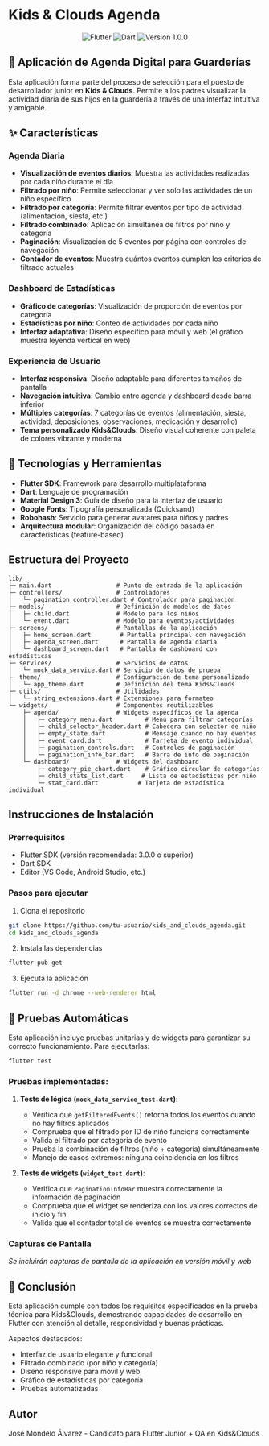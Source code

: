# Kids & Clouds Agenda

<div align="center">
<img src="https://img.shields.io/badge/Flutter-02569B?style=for-the-badge&logo=flutter&logoColor=white" alt="Flutter"/>
<img src="https://img.shields.io/badge/Dart-0175C2?style=for-the-badge&logo=dart&logoColor=white" alt="Dart"/>
<img src="https://img.shields.io/badge/version-1.0.0-blue" alt="Version 1.0.0"/>
</div>

## 📱 Aplicación de Agenda Digital para Guarderías

Esta aplicación forma parte del proceso de selección para el puesto de desarrollador junior en **Kids & Clouds**. Permite a los padres visualizar la actividad diaria de sus hijos en la guardería a través de una interfaz intuitiva y amigable.

## ✨ Características

### Agenda Diaria
- **Visualización de eventos diarios**: Muestra las actividades realizadas por cada niño durante el día
- **Filtrado por niño**: Permite seleccionar y ver solo las actividades de un niño específico
- **Filtrado por categoría**: Permite filtrar eventos por tipo de actividad (alimentación, siesta, etc.)
- **Filtrado combinado**: Aplicación simultánea de filtros por niño y categoría
- **Paginación**: Visualización de 5 eventos por página con controles de navegación
- **Contador de eventos**: Muestra cuántos eventos cumplen los criterios de filtrado actuales

### Dashboard de Estadísticas
- **Gráfico de categorías**: Visualización de proporción de eventos por categoría
- **Estadísticas por niño**: Conteo de actividades por cada niño
- **Interfaz adaptativa**: Diseño específico para móvil y web (el gráfico muestra leyenda vertical en web)

### Experiencia de Usuario
- **Interfaz responsiva**: Diseño adaptable para diferentes tamaños de pantalla
- **Navegación intuitiva**: Cambio entre agenda y dashboard desde barra inferior
- **Múltiples categorías**: 7 categorías de eventos (alimentación, siesta, actividad, deposiciones, observaciones, medicación y desarrollo)
- **Tema personalizado Kids&Clouds**: Diseño visual coherente con paleta de colores vibrante y moderna

## 🔧 Tecnologías y Herramientas

- **Flutter SDK**: Framework para desarrollo multiplataforma
- **Dart**: Lenguaje de programación
- **Material Design 3**: Guía de diseño para la interfaz de usuario
- **Google Fonts**: Tipografía personalizada (Quicksand)
- **Robohash**: Servicio para generar avatares para niños y padres
- **Arquitectura modular**: Organización del código basada en características (feature-based)

## Estructura del Proyecto

```
lib/
├─ main.dart                  # Punto de entrada de la aplicación
├─ controllers/               # Controladores
│   └─ pagination_controller.dart # Controlador para paginación
├─ models/                    # Definición de modelos de datos
│   ├─ child.dart             # Modelo para los niños
│   └─ event.dart             # Modelo para eventos/actividades
├─ screens/                   # Pantallas de la aplicación
│   ├─ home_screen.dart        # Pantalla principal con navegación
│   ├─ agenda_screen.dart      # Pantalla de agenda diaria
│   └─ dashboard_screen.dart   # Pantalla de dashboard con estadísticas
├─ services/                  # Servicios de datos
│   └─ mock_data_service.dart # Servicio de datos de prueba
├─ theme/                     # Configuración de tema personalizado
│   └─ app_theme.dart         # Definición del tema Kids&Clouds
├─ utils/                     # Utilidades
│   └─ string_extensions.dart # Extensiones para formateo
└─ widgets/                   # Componentes reutilizables
    ├─ agenda/                # Widgets específicos de la agenda
    │   ├─ category_menu.dart         # Menú para filtrar categorías
    │   ├─ child_selector_header.dart # Cabecera con selector de niño
    │   ├─ empty_state.dart           # Mensaje cuando no hay eventos
    │   ├─ event_card.dart            # Tarjeta de evento individual
    │   ├─ pagination_controls.dart   # Controles de paginación
    │   └─ pagination_info_bar.dart   # Barra de info de paginación
    └─ dashboard/             # Widgets del dashboard
        ├─ category_pie_chart.dart    # Gráfico circular de categorías
        ├─ child_stats_list.dart     # Lista de estadísticas por niño
        └─ stat_card.dart           # Tarjeta de estadística individual
```

## Instrucciones de Instalación

### Prerrequisitos

- Flutter SDK (versión recomendada: 3.0.0 o superior)
- Dart SDK
- Editor (VS Code, Android Studio, etc.)

### Pasos para ejecutar

1. Clona el repositorio
```bash
git clone https://github.com/tu-usuario/kids_and_clouds_agenda.git
cd kids_and_clouds_agenda
```

2. Instala las dependencias
```bash
flutter pub get
```

3. Ejecuta la aplicación
```bash
flutter run -d chrome --web-renderer html
```

## 🧪 Pruebas Automáticas

Esta aplicación incluye pruebas unitarias y de widgets para garantizar su correcto funcionamiento. Para ejecutarlas:

```bash
flutter test
```

### Pruebas implementadas:

1. **Tests de lógica (`mock_data_service_test.dart`)**:
   - Verifica que `getFilteredEvents()` retorna todos los eventos cuando no hay filtros aplicados
   - Comprueba que el filtrado por ID de niño funciona correctamente
   - Valida el filtrado por categoría de evento
   - Prueba la combinación de filtros (niño + categoría) simultáneamente
   - Manejo de casos extremos: ninguna coincidencia en los filtros

2. **Tests de widgets (`widget_test.dart`)**:
   - Verifica que `PaginationInfoBar` muestra correctamente la información de paginación
   - Comprueba que el widget se renderiza con los valores correctos de inicio y fin
   - Valida que el contador total de eventos se muestra correctamente

### Capturas de Pantalla

_Se incluirán capturas de pantalla de la aplicación en versión móvil y web_

## 📃 Conclusión

Esta aplicación cumple con todos los requisitos especificados en la prueba técnica para Kids&Clouds, demostrando capacidades de desarrollo en Flutter con atención al detalle, responsividad y buenas prácticas.

Aspectos destacados:
- Interfaz de usuario elegante y funcional
- Filtrado combinado (por niño y categoría)
- Diseño responsive para móvil y web
- Gráfico de estadísticas por categoría
- Pruebas automatizadas

## Autor

José Mondelo Álvarez - Candidato para Flutter Junior + QA en Kids&Clouds
